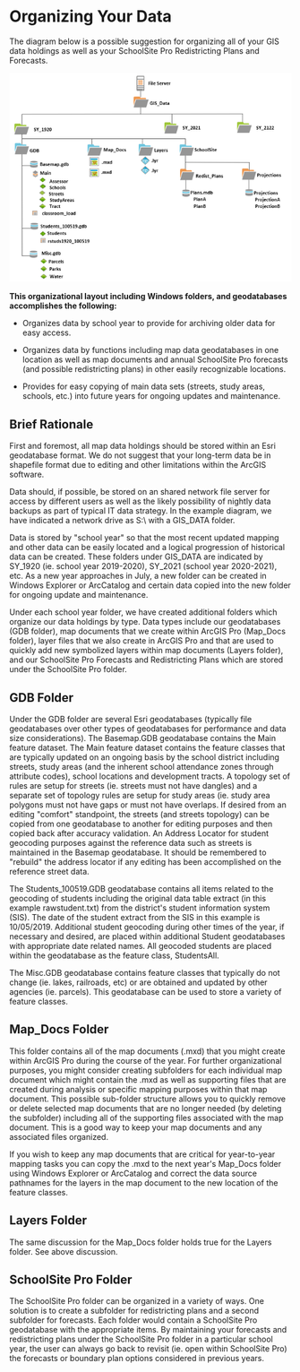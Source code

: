 # Organizing Your Data
The diagram below is a possible suggestion for organizing all of your GIS data holdings as well as your SchoolSite Pro Redistricting Plans and Forecasts.

<p align="center">
  <img src="organizingData.png">
</p>

**This organizational layout including Windows folders, and geodatabases accomplishes the following:**

* Organizes data by school year to provide for archiving older data for easy access.

* Organizes data by functions including map data geodatabases in one location as well as map documents and annual SchoolSite Pro forecasts (and possible redistricting plans) in other easily recognizable locations.

* Provides for easy copying of main data sets (streets, study areas, schools, etc.) into future years for ongoing updates and maintenance.

 

## Brief Rationale
First and foremost, all map data holdings should be stored within an Esri geodatabase format.  We do not suggest that your long-term data be in shapefile format due to editing and other limitations within the ArcGIS software.

 

Data should, if possible, be stored on an shared network file server for access by different users as well as the likely possibility of nightly data backups as part of typical IT data strategy.  In the example diagram, we have indicated a network drive as S:\ with a GIS_DATA folder.

 

Data is stored by "school year" so that the most recent updated mapping and other data can be easily located and a logical progression of historical data can be created.  These folders under GIS_DATA are indicated by SY_1920 (ie. school year 2019-2020), SY_2021 (school year 2020-2021), etc.  As a new year approaches in July, a new folder can be created in Windows Explorer or ArcCatalog and certain data copied into the new folder for ongoing update and maintenance.

 

Under each school year folder, we have created additional folders which organize our data holdings by type.  Data types include our geodatabases (GDB folder), map documents that we create within ArcGIS Pro (Map_Docs folder), layer files that we also create in ArcGIS Pro and that are used to quickly add new symbolized layers within map documents (Layers folder), and our SchoolSite Pro Forecasts and Redistricting Plans which are stored under the SchoolSite Pro folder.

 

## GDB Folder
Under the GDB folder are several Esri geodatabases (typically file geodatabases over other types of geodatabases for performance and data size considerations).  The Basemap.GDB geodatabase contains the Main feature dataset.  The Main feature dataset contains the feature classes that are typically updated on an ongoing basis by the school district including streets, study areas (and the inherent school attendance zones through attribute codes), school locations and development tracts.  A topology set of rules are setup for streets (ie. streets must not have dangles) and a separate set of topology rules are setup for study areas (ie. study area polygons must not have gaps or must not have overlaps. If desired from an editing "comfort" standpoint, the streets (and streets topology) can be copied from one geodatabase to another for editing purposes and then copied back after accuracy validation.  An Address Locator for student geocoding purposes against the reference data such as streets is maintained in the Basemap geodatabase.  It should be remembered to "rebuild" the address locator if any editing has been accomplished on the reference street data.

 

The Students_100519.GDB geodatabase contains all items related to the geocoding of students including the original data table extract (in this example rawstudent.txt) from the district's student information system (SIS).  The date of the student extract from the SIS in this example is 10/05/2019.  Additional student geocoding during other times of the year, if necessary and desired, are placed within additional Student geodatabases with appropriate date related names. All geocoded students are placed within the geodatabase as the feature class, StudentsAll.

 

The Misc.GDB geodatabase contains feature classes that typically do not change (ie. lakes, railroads, etc) or are obtained and updated by other agencies (ie. parcels).  This geodatabase can be used to store a variety of feature classes.

 

## Map_Docs Folder
This folder contains all of the map documents (.mxd)  that you might create within ArcGIS Pro during the course of the year. For further organizational purposes, you might consider creating subfolders for each individual map document which might contain the .mxd as well as supporting files that are created during analysis or specific mapping purposes within that map document. This possible sub-folder structure allows you to quickly remove or delete selected map documents that are no longer needed (by deleting the subfolder) including all of the supporting files associated with the map document. This is a good way to keep your map documents and any associated files organized.

 

If you wish to keep any map documents that are critical for year-to-year mapping tasks you can copy the .mxd to the next year's Map_Docs folder using Windows Explorer or ArcCatalog and correct the data source pathnames for the layers in the map document to the new location of the feature classes.

 

## Layers Folder
The same discussion for the Map_Docs folder holds true for the Layers folder. See above discussion.

 

## SchoolSite Pro Folder
The SchoolSite Pro folder can be organized in a variety of ways. One solution is to create a subfolder for redistricting plans and a second subfolder for forecasts. Each folder would contain a SchoolSite Pro geodatabase with the appropriate items. By maintaining your forecasts and redistricting plans under the SchoolSite Pro folder in a particular school year, the user can always go back to revisit  (ie. open within SchoolSite Pro) the forecasts or boundary plan options considered in previous years.


 
